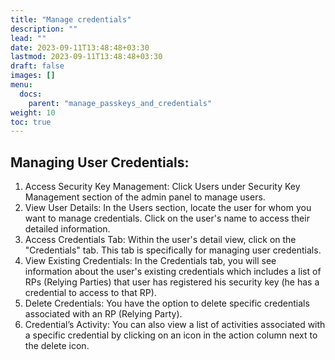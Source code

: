 ```yaml
---
title: "Manage credentials"
description: ""
lead: ""
date: 2023-09-11T13:48:48+03:30
lastmod: 2023-09-11T13:48:48+03:30
draft: false
images: []
menu:
  docs:
    parent: "manage_passkeys_and_credentials"
weight: 10
toc: true
---
```


## Managing User Credentials:

1. Access Security Key Management: Click Users under Security Key Management section of the admin panel to manage users.
2. View User Details: In the Users section, locate the user for whom you want to manage credentials. Click on the user's name to access their detailed information.
3. Access Credentials Tab: Within the user's detail view, click on the "Credentials" tab. This tab is specifically for managing user credentials.
4. View Existing Credentials: In the Credentials tab, you will see information about the user's existing credentials which includes a list of RPs (Relying Parties) that user has registered his security key (he has a credential to access to that RP).
5. Delete Credentials: You have the option to delete specific credentials associated with an RP (Relying Party).
6. Credential’s Activity: You can also view a list of activities associated with a specific credential by clicking on an icon in the action column next to the delete icon.
